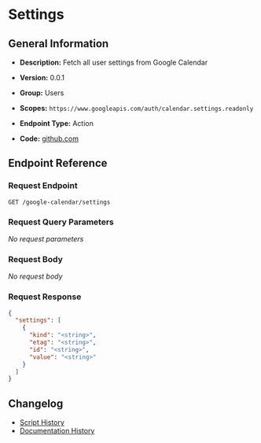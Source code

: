 <!-- BEGIN GENERATED CONTENT -->
# Settings

## General Information

- **Description:** Fetch all user settings from Google Calendar

- **Version:** 0.0.1
- **Group:** Users
- **Scopes:** `https://www.googleapis.com/auth/calendar.settings.readonly`
- **Endpoint Type:** Action
- **Code:** [github.com](https://github.com/NangoHQ/integration-templates/tree/main/integrations/google-calendar/actions/settings.ts)


## Endpoint Reference

### Request Endpoint

`GET /google-calendar/settings`

### Request Query Parameters

_No request parameters_

### Request Body

_No request body_

### Request Response

```json
{
  "settings": [
    {
      "kind": "<string>",
      "etag": "<string>",
      "id": "<string>",
      "value": "<string>"
    }
  ]
}
```

## Changelog

- [Script History](https://github.com/NangoHQ/integration-templates/commits/main/integrations/google-calendar/actions/settings.ts)
- [Documentation History](https://github.com/NangoHQ/integration-templates/commits/main/integrations/google-calendar/actions/settings.md)

<!-- END  GENERATED CONTENT -->

